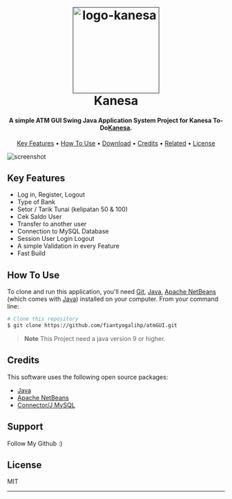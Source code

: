#

![]()

<h1 align="center">
  <br>
  <a href=""><img src="https://user-images.githubusercontent.com/88466328/222019445-b6009f5c-e31d-437a-97b6-d00de2938d6a.png" alt="logo-kanesa" width="200"></a>
  <br>
  Kanesa
  <br>
</h1>

<h4 align="center">A simple ATM GUI Swing Java Application System Project for Kanesa To-Do<a href="https://smkn1kepanjen.sch.id/web/" target="_blank">Kanesa</a>.</h4>

<p align="center">
  <a href="#key-features">Key Features</a> •
  <a href="#how-to-use">How To Use</a> •
  <a href="#download">Download</a> •
  <a href="#credits">Credits</a> •
  <a href="#related">Related</a> •
  <a href="#license">License</a>
</p>

![screenshot](https://raw.githubusercontent.com/amitmerchant1990/electron-markdownify/master/app/img/markdownify.gif)

## Key Features

- Log in, Register, Logout
- Type of Bank
- Setor / Tarik Tunai (kelipatan 50 & 100)
- Cek Saldo User
- Transfer to another user
- Connection to MySQL Database
- Session User Login Logout
- A simple Validation in every Feature
- Fast Build

## How To Use

To clone and run this application, you'll need [Git](https://git-scm.com), [Java](https://www.oracle.com/id/java/technologies/downloads/), [Apache NetBeans](https://netbeans.apache.org/) (which comes with [Java](https://www.oracle.com/id/java/technologies/downloads/)) installed on your computer. From your command line:

```bash
# Clone this repository
$ git clone https://github.com/fiantyogalihp/atmGUI.git

```

> **Note**
> This Project need a java version 9 or higher.

## Credits

This software uses the following open source packages:

- [Java](https://www.oracle.com/id/java/technologies/downloads/)
- [Apache NetBeans](https://netbeans.apache.org/)
- [Connector/J MySQL](https://dev.mysql.com/downloads/connector/j/)

## Support

<p>Follow My Github :)</p>

## License

MIT

---
